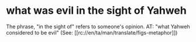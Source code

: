 # what was evil in the sight of Yahweh

The phrase, "in the sight of" refers to someone's opinion. AT: "what Yahweh considered to be evil" (See: [[rc://en/ta/man/translate/figs-metaphor]])

